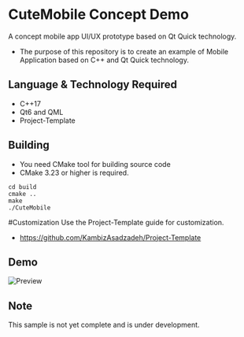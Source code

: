 # CuteMobile Concept Demo
A concept mobile app UI/UX prototype based on Qt Quick technology.
- The purpose of this repository is to create an example of Mobile Application based on C++ and Qt Quick technology.

## Language & Technology Required
- C++17
- Qt6 and QML
- Project-Template

## Building

- You need CMake tool for building source code
- CMake 3.23 or higher is required.

```
cd build
cmake ..
make
./CuteMobile

```
#Customization
Use the Project-Template guide for customization.
- https://github.com/KambizAsadzadeh/Project-Template

## Demo
![Preview](https://user-images.githubusercontent.com/4066299/201681897-ecbdf6fd-4b96-46e8-8860-6cb5230c4df2.jpg)

## Note
This sample is not yet complete and is under development.
